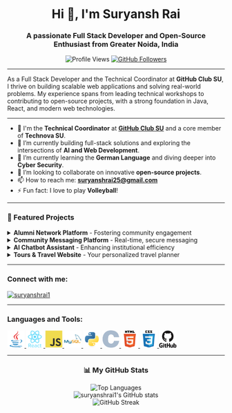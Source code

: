<h1 align="center">Hi 👋, I'm Suryansh Rai</h1>
<h3 align="center">A passionate Full Stack Developer and Open-Source Enthusiast from Greater Noida, India</h3>

<p align="center">
  <img src="https://komarev.com/ghpvc/?username=suryanshrai1&label=Profile%20Views&color=0e75b6&style=flat" alt="Profile Views"/>
  <a href="https://github.com/suryanshrai1?tab=followers"><img src="https://img.shields.io/github/followers/suryanshrai1?label=Followers&style=flat&logo=github&color=0e75b6" alt="GitHub Followers"/></a>
</p>

---

<p align="left">
  As a Full Stack Developer and the Technical Coordinator at <b>GitHub Club SU</b>, I thrive on building scalable web applications and solving real-world problems. My experience spans from leading technical workshops to contributing to open-source projects, with a strong foundation in Java, React, and modern web technologies.
</p>

---

- 🏢 I'm the **Technical Coordinator** at <a href="[LINK_TO_GITHUB_CLUB_SU]"><b>GitHub Club SU</b></a> and a core member of <b>Technova SU</b>.
- 🔭 I’m currently building full-stack solutions and exploring the intersections of **AI and Web Development**.
- 🌱 I’m currently learning the **German Language** and diving deeper into **Cyber Security**.
- 👯 I’m looking to collaborate on innovative **open-source projects**.
- 📫 How to reach me: **suryanshrai25@gmail.com**
- ⚡ Fun fact: I love to play **Volleyball**!

---

<h3 align="left">🚀 Featured Projects</h3>

<details>
  <summary><strong>Alumni Network Platform</strong> - Fostering community engagement</summary>
  <br/>
  <p>
    A responsive web application built with React and Supabase. Features real-time chat, an alumni directory, event management, and secure user authentication to keep university alumni connected.
    <br/>
    <a href="[YOUR_ALUMNI_PROJECT_REPO_LINK]" target="_blank"><strong>GitHub Repository</strong></a>
  </p>
</details>

<details>
  <summary><strong>Community Messaging Platform</strong> - Real-time, secure messaging</summary>
  <br/>
  <p>
    A full-stack messaging app built with Next.js and Supabase. It includes custom blockchain logic for hashed message storage and chain validation, ensuring data integrity. Features authentication, user profiles, and a real-time public feed.
    <br/>
    <a href="[YOUR_MESSAGING_PROJECT_REPO_LINK]" target="_blank"><strong>GitHub Repository</strong></a>
  </p>
</details>

<details>
  <summary><strong>AI Chatbot Assistant</strong> - Enhancing institutional efficiency</summary>
  <br/>
  <p>
    An intelligent, automated chatbot designed to integrate with an institution’s database. It reduces staff workload, enhances operational efficiency, and improves user satisfaction by providing instant, accurate responses.
    <br/>
    <a href="[YOUR_CHATBOT_PROJECT_REPO_LINK]" target="_blank"><strong>GitHub Repository</strong></a>
  </p>
</details>

<details>
  <summary><strong>Tours & Travel Website</strong> - Your personalized travel planner</summary>
  <br/>
  <p>
    A comprehensive travel booking platform that offers customized travel packages. Built to be user-friendly, it helps users discover and book travel plans tailored to their unique preferences and needs.
    <br/>
    <a href="[YOUR_TRAVEL_PROJECT_REPO_LINK]" target="_blank"><strong>GitHub Repository</strong></a>
  </p>
</details>

---

<h3 align="left">Connect with me:</h3>
<p align="left">
<a href="https://linkedin.com/in/suryanshrai1" target="blank"><img align="center" src="https://raw.githubusercontent.com/rahuldkjain/github-profile-readme-generator/master/src/images/icons/Social/linked-in-alt.svg" alt="suryanshrai1" height="30" width="40" /></a>
</p>

---

<h3 align="left">Languages and Tools:</h3>
<p align="left">
    <a href="https://www.java.com" target="_blank" rel="noreferrer"> <img src="https://raw.githubusercontent.com/devicons/devicon/master/icons/java/java-original.svg" alt="java" width="40" height="40"/> </a>
    <a href="https://reactjs.org/" target="_blank" rel="noreferrer"> <img src="https://raw.githubusercontent.com/devicons/devicon/master/icons/react/react-original-wordmark.svg" alt="react" width="40" height="40"/> </a>
    <a href="https://developer.mozilla.org/en-US/docs/Web/JavaScript" target="_blank" rel="noreferrer"> <img src="https://raw.githubusercontent.com/devicons/devicon/master/icons/javascript/javascript-original.svg" alt="javascript" width="40" height="40"/> </a>
    <a href="https://www.mysql.com/" target="_blank" rel="noreferrer"> <img src="https://raw.githubusercontent.com/devicons/devicon/master/icons/mysql/mysql-original-wordmark.svg" alt="mysql" width="40" height="40"/> </a>
    <a href="https://www.python.org" target="_blank" rel="noreferrer"> <img src="https://raw.githubusercontent.com/devicons/devicon/master/icons/python/python-original.svg" alt="python" width="40" height="40"/> </a>
    <a href="https://www.cprogramming.com/" target="_blank" rel="noreferrer"> <img src="https://raw.githubusercontent.com/devicons/devicon/master/icons/c/c-original.svg" alt="c" width="40" height="40"/> </a>
    <a href="https://www.w3.org/html/" target="_blank" rel="noreferrer"> <img src="https://raw.githubusercontent.com/devicons/devicon/master/icons/html5/html5-original-wordmark.svg" alt="html5" width="40" height="40"/> </a>
    <a href="https://www.w3schools.com/css/" target="_blank" rel="noreferrer"> <img src="https://raw.githubusercontent.com/devicons/devicon/master/icons/css3/css3-original-wordmark.svg" alt="css3" width="40" height="40"/> </a>
    <a href="https://github.com/" target="_blank" rel="noreferrer"> <img src="https://raw.githubusercontent.com/devicons/devicon/master/icons/github/github-original-wordmark.svg" alt="github" width="40" height="40"/> </a>
</p>

---

<h3 align="center">📊 My GitHub Stats</h3>
<p align="center">
  <img src="https://github-readme-stats.vercel.app/api/top-langs?username=suryanshrai1&show_icons=true&locale=en&layout=compact&theme=tokyonight" alt="Top Languages" /><br/>
  <img src="https://github-readme-stats.vercel.app/api?username=suryanshrai1&show_icons=true&locale=en&theme=tokyonight" alt="suryanshrai1's GitHub stats" /><br/>
  <img src="https://github-readme-streak-stats.herokuapp.com/?user=suryanshrai1&theme=tokyonight" alt="GitHub Streak" />
</p>

